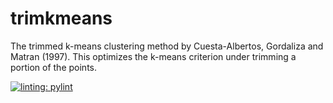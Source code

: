 # trimkmeans
The trimmed k-means clustering method by Cuesta-Albertos, Gordaliza and Matran (1997). This optimizes the k-means criterion under trimming a portion of the points.

[![linting: pylint](https://img.shields.io/badge/linting-pylint-yellowgreen)](https://github.com/PyCQA/pylint)
